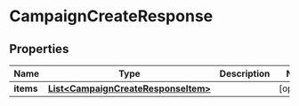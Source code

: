 

# CampaignCreateResponse


## Properties

| Name | Type | Description | Notes |
|------------ | ------------- | ------------- | -------------|
|**items** | [**List&lt;CampaignCreateResponseItem&gt;**](CampaignCreateResponseItem.md) |  |  [optional] |



